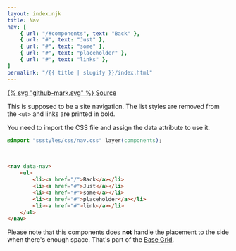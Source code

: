 ```yaml
---
layout: index.njk
title: Nav
nav: [
	{ url: "/#components", text: "Back" },
	{ url: "#", text: "Just" },
	{ url: "#", text: "some" },
	{ url: "#", text: "placeholder" },
	{ url: "#", text: "links" },
]
permalink: "/{{ title | slugify }}/index.html"
---
```


<a href="https://github.com/iamschulz/ssstyles/blob/main/css/nav.css" data-button>{% svg "github-mark.svg" %} Source</a>

This is supposed to be a site navigation. The list styles are removed from the `<ul>` and links are printed in bold.

You need to import the CSS file and assign the data attribute to use it.

```css
@import "ssstyles/css/nav.css" layer(components);
```

<br>

```html
<nav data-nav>
	<ul>
		<li><a href="/">Back</a></li>
		<li><a href="#">Just</a></li>
		<li><a href="#">some</a></li>
		<li><a href="#">placeholder</a></li>
		<li><a href="#">link</a></li>
	</ul>
</nav>
```

Please note that this components does **not** handle the placement to the side when there's enough space. That's part of the [Base Grid](http://localhost:8080/layout/#base-grid).
